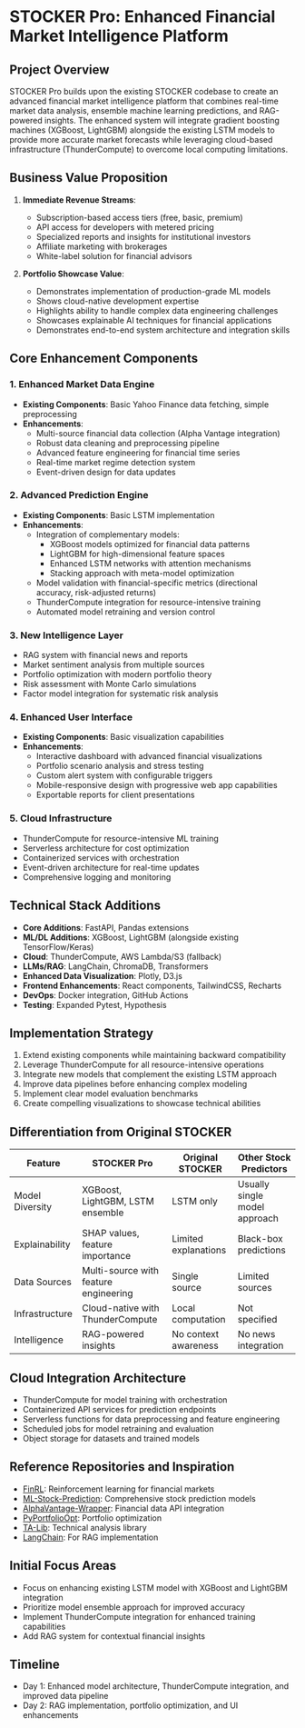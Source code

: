 # STOCKER Pro: Enhanced Financial Market Intelligence Platform

## Project Overview
STOCKER Pro builds upon the existing STOCKER codebase to create an advanced financial market intelligence platform that combines real-time market data analysis, ensemble machine learning predictions, and RAG-powered insights. The enhanced system will integrate gradient boosting machines (XGBoost, LightGBM) alongside the existing LSTM models to provide more accurate market forecasts while leveraging cloud-based infrastructure (ThunderCompute) to overcome local computing limitations.

## Business Value Proposition
1. **Immediate Revenue Streams**:
   - Subscription-based access tiers (free, basic, premium)
   - API access for developers with metered pricing
   - Specialized reports and insights for institutional investors
   - Affiliate marketing with brokerages
   - White-label solution for financial advisors

2. **Portfolio Showcase Value**:
   - Demonstrates implementation of production-grade ML models
   - Shows cloud-native development expertise
   - Highlights ability to handle complex data engineering challenges
   - Showcases explainable AI techniques for financial applications
   - Demonstrates end-to-end system architecture and integration skills

## Core Enhancement Components

### 1. Enhanced Market Data Engine
- **Existing Components**: Basic Yahoo Finance data fetching, simple preprocessing
- **Enhancements**:
  - Multi-source financial data collection (Alpha Vantage integration)
  - Robust data cleaning and preprocessing pipeline
  - Advanced feature engineering for financial time series
  - Real-time market regime detection system
  - Event-driven design for data updates

### 2. Advanced Prediction Engine
- **Existing Components**: Basic LSTM implementation
- **Enhancements**:
  - Integration of complementary models:
    - XGBoost models optimized for financial data patterns
    - LightGBM for high-dimensional feature spaces
    - Enhanced LSTM networks with attention mechanisms
    - Stacking approach with meta-model optimization
  - Model validation with financial-specific metrics (directional accuracy, risk-adjusted returns)
  - ThunderCompute integration for resource-intensive training
  - Automated model retraining and version control

### 3. New Intelligence Layer
- RAG system with financial news and reports
- Market sentiment analysis from multiple sources
- Portfolio optimization with modern portfolio theory
- Risk assessment with Monte Carlo simulations
- Factor model integration for systematic risk analysis

### 4. Enhanced User Interface
- **Existing Components**: Basic visualization capabilities
- **Enhancements**:
  - Interactive dashboard with advanced financial visualizations
  - Portfolio scenario analysis and stress testing
  - Custom alert system with configurable triggers
  - Mobile-responsive design with progressive web app capabilities
  - Exportable reports for client presentations

### 5. Cloud Infrastructure
- ThunderCompute for resource-intensive ML training
- Serverless architecture for cost optimization
- Containerized services with orchestration
- Event-driven architecture for real-time updates
- Comprehensive logging and monitoring

## Technical Stack Additions
- **Core Additions**: FastAPI, Pandas extensions
- **ML/DL Additions**: XGBoost, LightGBM (alongside existing TensorFlow/Keras)
- **Cloud**: ThunderCompute, AWS Lambda/S3 (fallback)
- **LLMs/RAG**: LangChain, ChromaDB, Transformers
- **Enhanced Data Visualization**: Plotly, D3.js
- **Frontend Enhancements**: React components, TailwindCSS, Recharts
- **DevOps**: Docker integration, GitHub Actions
- **Testing**: Expanded Pytest, Hypothesis

## Implementation Strategy
1. Extend existing components while maintaining backward compatibility
2. Leverage ThunderCompute for all resource-intensive operations
3. Integrate new models that complement the existing LSTM approach
4. Improve data pipelines before enhancing complex modeling
5. Implement clear model evaluation benchmarks
6. Create compelling visualizations to showcase technical abilities

## Differentiation from Original STOCKER

| Feature | STOCKER Pro | Original STOCKER | Other Stock Predictors |
|---------|-------------|------------------|------------------------|
| Model Diversity | XGBoost, LightGBM, LSTM ensemble | LSTM only | Usually single model approach |
| Explainability | SHAP values, feature importance | Limited explanations | Black-box predictions |
| Data Sources | Multi-source with feature engineering | Single source | Limited sources |
| Infrastructure | Cloud-native with ThunderCompute | Local computation | Not specified |
| Intelligence | RAG-powered insights | No context awareness | No news integration |

## Cloud Integration Architecture
- ThunderCompute for model training with orchestration
- Containerized API services for prediction endpoints
- Serverless functions for data preprocessing and feature engineering
- Scheduled jobs for model retraining and evaluation
- Object storage for datasets and trained models

## Reference Repositories and Inspiration
- [FinRL](https://github.com/AI4Finance-Foundation/FinRL): Reinforcement learning for financial markets
- [ML-Stock-Prediction](https://github.com/huseinzol05/Stock-Prediction-Models): Comprehensive stock prediction models
- [AlphaVantage-Wrapper](https://github.com/RomelTorres/alpha_vantage): Financial data API integration
- [PyPortfolioOpt](https://github.com/robertmartin8/PyPortfolioOpt): Portfolio optimization
- [TA-Lib](https://github.com/mrjbq7/ta-lib): Technical analysis library
- [LangChain](https://github.com/langchain-ai/langchain): For RAG implementation

## Initial Focus Areas
- Focus on enhancing existing LSTM model with XGBoost and LightGBM integration
- Prioritize model ensemble approach for improved accuracy
- Implement ThunderCompute integration for enhanced training capabilities
- Add RAG system for contextual financial insights

## Timeline
- Day 1: Enhanced model architecture, ThunderCompute integration, and improved data pipeline
- Day 2: RAG implementation, portfolio optimization, and UI enhancements
